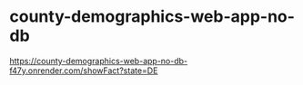 # county-demographics-web-app-no-db
https://county-demographics-web-app-no-db-f47y.onrender.com/showFact?state=DE
